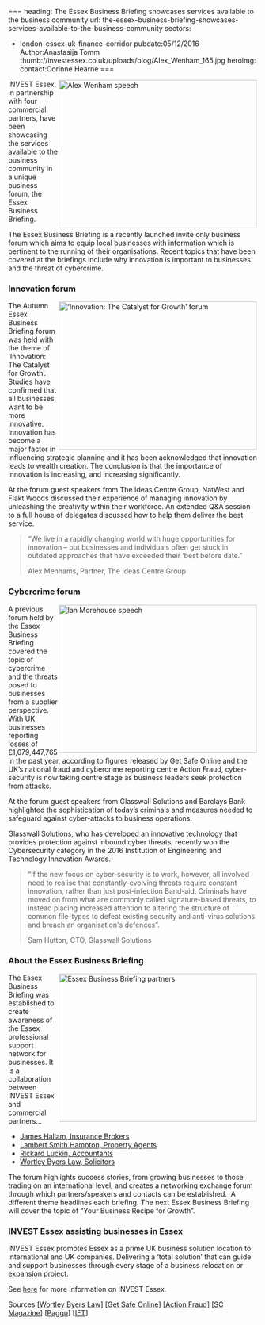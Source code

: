 ===
heading: The Essex Business Briefing showcases services available to the business community
url: the-essex-business-briefing-showcases-services-available-to-the-business-community
sectors:
  - london-essex-uk-finance-corridor 
pubdate:05/12/2016
Author:Anastasija Tomm
thumb://investessex.co.uk/uploads/blog/Alex_Wenham_165.jpg
heroimg:
contact:Corinne Hearne
===
<p><img alt='Alex Wenham speech' src='http://www.investessex.co.uk/uploads/about/Alex_Wenham_700.jpg' style='width: 400px; height: 299px; margin-left: 2px; margin-right: 2px; float: right;'/>INVEST Essex, in partnership with four commercial partners, have been showcasing the services available to the business community in a unique business forum, the Essex Business Briefing.</p><p>The Essex Business Briefing is a recently launched invite only business forum which aims to equip local businesses with information which is pertinent to the running of their organisations. Recent topics that have been covered at the briefings include why innovation is important to businesses and the threat of cybercrime.</p><h3>Innovation forum</h3><p><img alt='‘Innovation: The Catalyst for Growth’ forum' src='http://www.investessex.co.uk/uploads/about/Innovation_400.jpg' style='width: 400px; height: 299px; margin-left: 2px; margin-right: 2px; float: right;'/>The Autumn Essex Business Briefing forum was held with the theme of ‘Innovation: The Catalyst for Growth’. Studies have confirmed that all businesses want to be more innovative. Innovation has become a major factor in influencing strategic planning and it has been acknowledged that innovation leads to wealth creation. The conclusion is that the importance of innovation is increasing, and increasing significantly.</p><p>At the forum guest speakers from The Ideas Centre Group, NatWest and Flakt Woods discussed their experience of managing innovation by unleashing the creativity within their workforce. An extended Q&amp;A session to a full house of delegates discussed how to help them deliver the best service.</p><blockquote><p>“We live in a rapidly changing world with huge opportunities for innovation – but businesses and individuals often get stuck in outdated approaches that have exceeded their ‘best before date.”</p><p>Alex Menhams, Partner, The Ideas Centre Group</p></blockquote><h3>Cybercrime forum</h3><p><img alt='Ian Morehouse speech' src='http://www.investessex.co.uk/uploads/about/Ian_Morehouse_2_400.jpg' style='width: 400px; height: 299px; margin-left: 2px; margin-right: 2px; float: right;'/>A previous forum held by the Essex Business Briefing covered the topic of cybercrime and the threats posed to businesses from a supplier perspective. With UK businesses reporting losses of £1,079,447,765 in the past year, according to figures released by Get Safe Online and the UK’s national fraud and cybercrime reporting centre Action Fraud, cyber-security is now taking centre stage as business leaders seek protection from attacks.</p><p>At the forum guest speakers from Glasswall Solutions and Barclays Bank highlighted the sophistication of today’s criminals and measures needed to safeguard against cyber-attacks to business operations.</p><p>Glasswall Solutions, who has developed an innovative technology that provides protection against inbound cyber threats, recently won the Cybersecurity category in the 2016 Institution of Engineering and Technology Innovation Awards.</p><blockquote><p>“If the new focus on cyber-security is to work, however, all involved need to realise that constantly-evolving threats require constant innovation, rather than just post-infection Band-aid. Criminals have moved on from what are commonly called signature-based threats, to instead placing increased attention to altering the structure of common file-types to defeat existing security and anti-virus solutions and breach an organisation's defences”.</p><p>Sam Hutton, CTO, Glasswall Solutions</p></blockquote><h3>About the Essex Business Briefing</h3><p><img alt='Essex Business Briefing partners' src='http://www.investessex.co.uk/uploads/about/EBB_Event_Partners_400.jpg' style='width: 400px; height: 299px; margin-left: 2px; margin-right: 2px; float: right;'/>The Essex Business Briefing was established to create awareness of the Essex professional support network for businesses. It is a collaboration between INVEST Essex and commercial partners…</p><ul><li><a href='https://www.jameshallam.co.uk/' target='_blank'>James Hallam, Insurance Brokers</a></li><li><a href='http://www.lsh.co.uk/' target='_blank'>Lambert Smith Hampton, Property Agents</a></li><li><a href='http://www.rickardluckin.co.uk/' target='_blank'>Rickard Luckin, Accountants</a></li><li><a href='http://www.wortleybyers.co.uk/' target='_blank'>Wortley Byers Law, Solicitors</a></li></ul><p>The forum highlights success stories, from growing businesses to those trading on an international level, and creates a networking exchange forum through which partners/speakers and contacts can be established.  A different theme headlines each briefing. The next Essex Business Briefing will cover the topic of “Your Business Recipe for Growth”.</p><h3>INVEST Essex assisting businesses in Essex</h3><p>INVEST Essex promotes Essex as a prime UK business solution location to international and UK companies. Delivering a ‘total solution’ that can guide and support businesses through every stage of a business relocation or expansion project.</p><p>See <a href='../index.html' target='_blank'>here</a> for more information on INVEST Essex.</p><p>Sources [<a href='http://www.wortleybyers.co.uk/' target='_blank'>Wortley Byers Law</a>] [<a href='https://www.getsafeonline.org/?_sm_au_=iHVtDHrQ6QZfQJQn' target='_blank'>Get Safe Online</a>] [<a href='http://www.actionfraud.police.uk/?_sm_au_=iHVtDHrQ6QZfQJQn' target='_blank'>Action Fraud</a>] [<a href='http://www.scmagazineuk.com/cyber-security-needs-real-innovation/article/567862/' target='_blank'>SC Magazine</a>] [<a href='http://www.paggu.com/getting-into-roots/what-is-innovation-why-innovation-is-important/' target='_blank'>Paggu</a>] [<a href='http://conferences.theiet.org/innovation/categories/cyber-security/index.cfm' target='_blank'>IET</a>]</p>